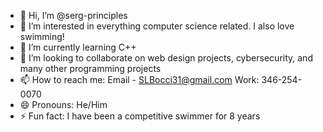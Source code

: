 - 👋 Hi, I’m @serg-principles
- 👀 I’m interested in everything computer science related. I also love swimming!
- 🌱 I’m currently learning C++
- 💞️ I’m looking to collaborate on web design projects, cybersecurity, and many other programming projects
- 📫 How to reach me: Email - SLBocci31@gmail.com Work: 346-254-0070
- 😄 Pronouns: He/Him
- ⚡ Fun fact: I have been a competitive swimmer for 8 years

<!---
serg-principles/serg-principles is a ✨ special ✨ repository because its `README.md` (this file) appears on your GitHub profile.
You can click the Preview link to take a look at your changes.
--->
